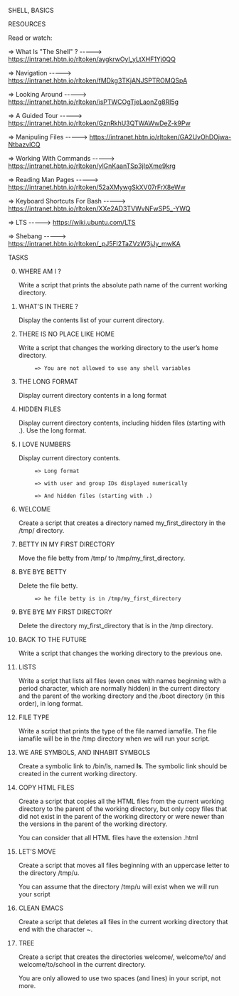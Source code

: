 SHELL, BASICS


RESOURCES


Read or watch:

=> What Is "The Shell" ?  ----->  https://intranet.hbtn.io/rltoken/aygkrwOyI_yLtXHF1Yj0QQ

=> Navigation  ----->  https://intranet.hbtn.io/rltoken/fMDkg3TKjANJSPTROMQSpA

=> Looking Around  ----->  https://intranet.hbtn.io/rltoken/isPTWCOgTjeLaonZg8Rl5g

=> A Guided Tour  ----->  https://intranet.hbtn.io/rltoken/GznRkhU3QTWAWwDeZ-k9Pw

=> Manipuling Files  ----->  https://intranet.hbtn.io/rltoken/GA2UvOhDOjwa-NtbazvlCQ

=> Working With Commands  ----->  https://intranet.hbtn.io/rltoken/ylGnKaanTSp3jIpXme9krg

=> Reading Man Pages  ----->  https://intranet.hbtn.io/rltoken/52aXMywgSkXV07rFrX8eWw

=> Keyboard Shortcuts For Bash  ----->  https://intranet.hbtn.io/rltoken/XXe2AD3TVWvNFwSP5_-YWQ

=> LTS  ----->  https://wiki.ubuntu.com/LTS

=> Shebang  ----->  https://intranet.hbtn.io/rltoken/_pJ5Fl2TaZVzW3jJy_mwKA


TASKS


0. WHERE AM I ?

   Write a script that prints the absolute path name of the current working directory.


1. WHAT'S IN THERE ?

   Display the contents list of your current directory.


2. THERE IS NO PLACE LIKE HOME

   Write a script that changes the working directory to the user’s home directory.

            => You are not allowed to use any shell variables


3. THE LONG FORMAT

   Display current directory contents in a long format


4. HIDDEN FILES

   Display current directory contents, including hidden files (starting with .). Use the long format.


5. I LOVE NUMBERS

   Display current directory contents.

            => Long format

            => with user and group IDs displayed numerically

            => And hidden files (starting with .)


6. WELCOME

   Create a script that creates a directory named my_first_directory in the /tmp/ directory.


7. BETTY IN MY FIRST DIRECTORY

   Move the file betty from /tmp/ to /tmp/my_first_directory.


8. BYE BYE BETTY

   Delete the file betty.

            => he file betty is in /tmp/my_first_directory


9. BYE BYE MY FIRST DIRECTORY

   Delete the directory my_first_directory that is in the /tmp directory.


10. BACK TO THE FUTURE

    Write a script that changes the working directory to the previous one.


11. LISTS

    Write a script that lists all files (even ones with names beginning with a period character, which are normally hidden) in the current directory and the parent of the working directory and the /boot directory (in this order), in long format.


12. FILE TYPE

    Write a script that prints the type of the file named iamafile. The file iamafile will be in the /tmp directory when we will run your script.


13. WE ARE SYMBOLS, AND INHABIT SYMBOLS

    Create a symbolic link to /bin/ls, named __ls__. The symbolic link should be created in the current working directory.


14. COPY HTML FILES

    Create a script that copies all the HTML files from the current working directory to the parent of the working directory, but only copy files that did not exist in the parent of the working directory or were newer than the versions in the parent of the working directory.

    You can consider that all HTML files have the extension .html


15. LET'S MOVE

    Create a script that moves all files beginning with an uppercase letter to the directory /tmp/u.

    You can assume that the directory /tmp/u will exist when we will run your script


16. CLEAN EMACS

    Create a script that deletes all files in the current working directory that end with the character ~.


17. TREE

    Create a script that creates the directories welcome/, welcome/to/ and welcome/to/school in the current directory.

    You are only allowed to use two spaces (and lines) in your script, not more.

